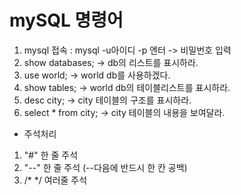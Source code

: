 # mySQL 명령어

1. mysql 접속 : mysql -u아이디 -p 엔터 -> 비밀번호 입력
2. show databases; -> db의 리스트를 표시하라.
3. use world; -> world db를 사용하겠다.
4. show tables; -> world db의 테이블리스트를 표시하라.
5. desc city; -> city 테이블의 구조를 표시하라.
6. select * from city; -> city 테이블의 내용을 보여달라.

- 주석처리

1. "#" 한 줄 주석
2.  "--" 한 줄 주석 (--다음에 반드시 한 칸 공백)
3.  /* */ 여러줄 주석